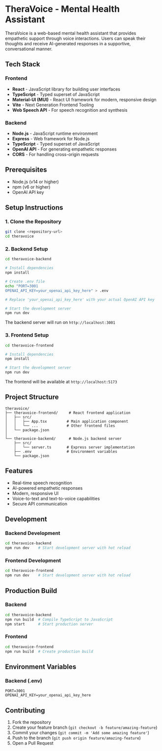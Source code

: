 # TheraVoice - Mental Health Assistant

TheraVoice is a web-based mental health assistant that provides empathetic support through voice interactions. Users can speak their thoughts and receive AI-generated responses in a supportive, conversational manner.

## Tech Stack

### Frontend
- **React** - JavaScript library for building user interfaces
- **TypeScript** - Typed superset of JavaScript
- **Material-UI (MUI)** - React UI framework for modern, responsive design
- **Vite** - Next Generation Frontend Tooling
- **Web Speech API** - For speech recognition and synthesis

### Backend
- **Node.js** - JavaScript runtime environment
- **Express** - Web framework for Node.js
- **TypeScript** - Typed superset of JavaScript
- **OpenAI API** - For generating empathetic responses
- **CORS** - For handling cross-origin requests

## Prerequisites

- Node.js (v14 or higher)
- npm (v6 or higher)
- OpenAI API key

## Setup Instructions

### 1. Clone the Repository
```bash
git clone <repository-url>
cd theravoice
```

### 2. Backend Setup
```bash
cd theravoice-backend

# Install dependencies
npm install

# Create .env file
echo "PORT=3001
OPENAI_API_KEY=your_openai_api_key_here" > .env

# Replace 'your_openai_api_key_here' with your actual OpenAI API key

# Start the development server
npm run dev
```

The backend server will run on `http://localhost:3001`

### 3. Frontend Setup
```bash
cd theravoice-frontend

# Install dependencies
npm install

# Start the development server
npm run dev
```

The frontend will be available at `http://localhost:5173`

## Project Structure

```
theravoice/
├── theravoice-frontend/     # React frontend application
│   ├── src/
│   │   ├── App.tsx         # Main application component
│   │   └── ...             # Other frontend files
│   └── package.json
│
└── theravoice-backend/      # Node.js backend server
    ├── src/
    │   └── server.ts       # Express server implementation
    ├── .env                # Environment variables
    └── package.json
```

## Features

- Real-time speech recognition
- AI-powered empathetic responses
- Modern, responsive UI
- Voice-to-text and text-to-voice capabilities
- Secure API communication

## Development

### Backend Development
```bash
cd theravoice-backend
npm run dev    # Start development server with hot reload
```

### Frontend Development
```bash
cd theravoice-frontend
npm run dev    # Start development server with hot reload
```

## Production Build

### Backend
```bash
cd theravoice-backend
npm run build  # Compile TypeScript to JavaScript
npm start      # Start production server
```

### Frontend
```bash
cd theravoice-frontend
npm run build  # Create production build
```

## Environment Variables

### Backend (.env)
```
PORT=3001
OPENAI_API_KEY=your_openai_api_key_here
```

## Contributing

1. Fork the repository
2. Create your feature branch (`git checkout -b feature/amazing-feature`)
3. Commit your changes (`git commit -m 'Add some amazing feature'`)
4. Push to the branch (`git push origin feature/amazing-feature`)
5. Open a Pull Request
